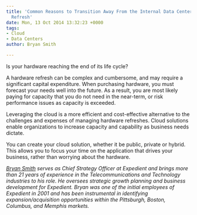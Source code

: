 ```yaml
---
title: 'Common Reasons to Transition Away From the Internal Data Center, Vol. 5: Hardware
  Refresh'
date: Mon, 13 Oct 2014 13:32:23 +0000
tags:
- Cloud
- Data Centers
author: Bryan Smith

---
```

Is your hardware reaching the end of its life cycle? 

A hardware refresh can be complex and cumbersome, and may require a significant capital expenditure. When purchasing hardware, you must forecast your needs well into the future. As a result, you are most likely paying for capacity that you do not need in the near-term, or risk performance issues as capacity is exceeded. 

Leveraging the cloud is a more efficient and cost-effective alternative to the challenges and expenses of managing hardware refreshes. Cloud solutions enable organizations to increase capacity and capability as business needs dictate. 

You can create your cloud solution, whether it be public, private or hybrid. This allows you to focus your time on the application that drives your business, rather than worrying about the hardware.

[_Bryan Smith_](https://www.linkedin.com/in/bryankeithsmith/) _serves as Chief Strategy Officer at Expedient and brings more than 21 years of experience in the Telecommunications and Technology industries to his role. He oversees strategic growth planning and business development for Expedient. Bryan was one of the initial employees of Expedient in 2001 and has been instrumental in identifying expansion/acquisition opportunities within the Pittsburgh, Boston, Columbus, and Memphis markets._